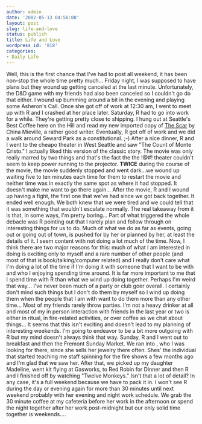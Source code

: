 ```yaml
---
author: admin
date: '2002-05-13 04:56:00'
layout: post
slug: life-and-love
status: publish
title: Life and Love
wordpress_id: '818'
categories:
- Daily Life
---
```


Well, this is the first chance that I've had to post all weekend, it has
been non-stop the whole time pretty much... Friday night, I was supposed
to have plans but they wound up getting canceled at the last minute.
Unfortunately, the D&D game with my friends had also been canceled so I
couldn't go do that either. I wound up bumming around a bit in the
evening and playing some Asheron's Call. Once she got off of work at
12:30 am, I went to meet up with R and I crashed at her place later.
Saturday, R had to go into work for a while. They're getting pretty
close to shipping. I hung out at Seattle's Best Coffee here on the Hill
and read my new imported copy of [The
Scar](http://www.amazon.co.uk/exec/obidos/ASIN/0333781740/) by China
Mieville, a rather good writer. Eventually, R got off of work and we did
a walk around Seward Park as a constitutional. ;-) After a nice dinner,
R and I went to the cheapo theater in West Seattle and saw "The Count of
Monte Cristo." I actually liked this version of the classic story. The
movie was only really marred by two things and that's the fact the the
!@\#! theater couldn't seem to keep power running to the projector.
**TWICE** during the course of the movie, the movie suddenly stopped and
went dark...we wound up waiting five to ten minutes each time for them
to restart the movie and neither time was in exactly the same spot as
where it had stopped. It doesn't make me want to go there again... After
the movie, R and I wound up having a fight, the first one that we've had
since we got back together. It ended well enough. We both knew that we
were tired and we could tell that it was something that wouldn't
escalate normally. The real takeaway from it is that, in some ways, I'm
pretty boring... Part of what triggered the whole debacle was R pointing
out that I rarely plan and follow through on interesting things for us
to do. Much of what we do as far as events, going out or going out of
town, is pushed for by her or planned by her, at least the details of
it. I seem content with not doing a lot much of the time. Now, I think
there are two major reasons for this: much of what I am interested in
doing is exciting only to myself and a rare number of other people (and
most of that is book/talking/computer related) and I really don't care
what I'm doing a lot of the time if I'm doing it with someone that I
want to be with and who I enjoying spending time around. It is far more
important to me that I spend time with R than what we wind up doing
together. Perhaps I'm weird that way... I've never been much of a party
or club goer overall. I certainly don't mind such things but I don't do
them by myself so I wind up doing them when the people that I am with
want to do them more than any other time... Most of my friends rarely
throw parties. I'm not a heavy drinker at all and most of my in person
interaction with friends in the last year or two is either in ritual, in
fire-related activities, or over coffee as we chat about things... It
seems that this isn't exciting and doesn't lead to my planning of
interesting weekends. I'm going to endeavor to be a bit more outgoing
with R but my mind doesn't always think that way. Sunday, R and I went
out to breakfast and then the Fremont Sunday Market. We ran into , who I
was looking for there, since she sells her jewelry there often. Shes'
the individual that started teaching me staff spinning for the fire
shows a few months ago and I'm glad that we saw her. After that, we
picked up my daughter Madeline, went kit flying at Gasworks, to Red
Robin for Dinner and then R and I finished off by watching "Twelve
Monkeys." Isn't that a lot of detail? In any case, it's a full weekend
because we have to pack it in. I won't see R during the day or evening
again for more than 30 minutes until next weekend probably with her
evening and night work schedule. We grab the 30 minute coffee at my
cafeteria before her work in the afternoon or spend the night together
after her work post-midnight but our only solid time together is
weekends....
